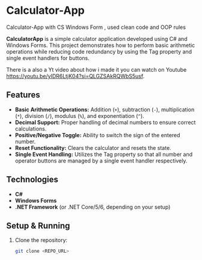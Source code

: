 # Calculator-App
Calculator-App with CS Windows Form , used clean code and OOP rules

**CalculatorApp** is a simple calculator application developed using C# and Windows Forms. This project demonstrates how to perform basic arithmetic operations while reducing code redundancy by using the Tag property and single event handlers for buttons.

There is a also a Yt video about how i made it you can watch on Youtube https://youtu.be/yIDR6LtjK04?si=QLGZSAkRQWbS5usf.

## Features
- **Basic Arithmetic Operations:** Addition (`+`), subtraction (`-`), multiplication (`*`), division (`/`), modulus (`%`), and exponentiation (`^`).
- **Decimal Support:** Proper handling of decimal numbers to ensure correct calculations.
- **Positive/Negative Toggle:** Ability to switch the sign of the entered number.
- **Reset Functionality:** Clears the calculator and resets the state.
- **Single Event Handling:** Utilizes the Tag property so that all number and operator buttons are managed by a single event handler respectively.

## Technologies
- **C#**
- **Windows Forms**
- **.NET Framework** (or .NET Core/5/6, depending on your setup)

## Setup & Running
1. Clone the repository:
   ```bash
   git clone <REPO_URL>
